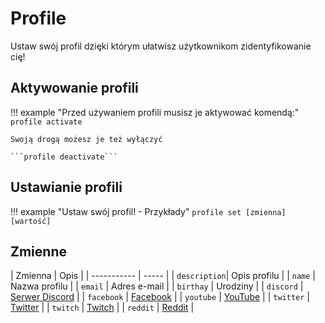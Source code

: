 # Profile

Ustaw swój profil dzięki którym ułatwisz użytkownikom zidentyfikowanie cię!

## Aktywowanie profili

!!! example "Przed używaniem profili musisz je aktywować komendą:"
    ```profile activate```

    Swoją drogą możesz je też wyłączyć

    ```profile deactivate```

## Ustawianie profili

!!! example "Ustaw swój profil! - Przykłady"
    `profile set [zmienna] [wartość]`
## Zmienne

   | Zmienna      | Opis  |
    | ----------- | ----- |
    | `description`| Opis profilu |
    | `name`       | Nazwa profilu |
    | `email`      | Adres e-mail |
    | `birthay`    | Urodziny |
    | `discord`    | [Serwer Discord](https://discord.com) |
    | `facebook`   | [Facebook](https://facebook.com) |
    | `youtube`    | [YouTube](https://youtube.com) |
    | `twitter`    | [Twitter](https://twitter.com) |
    | `twitch`     | [Twitch](https://twitch.tv) |
    | `reddit`     | [Reddit](https://reddit.com) |


